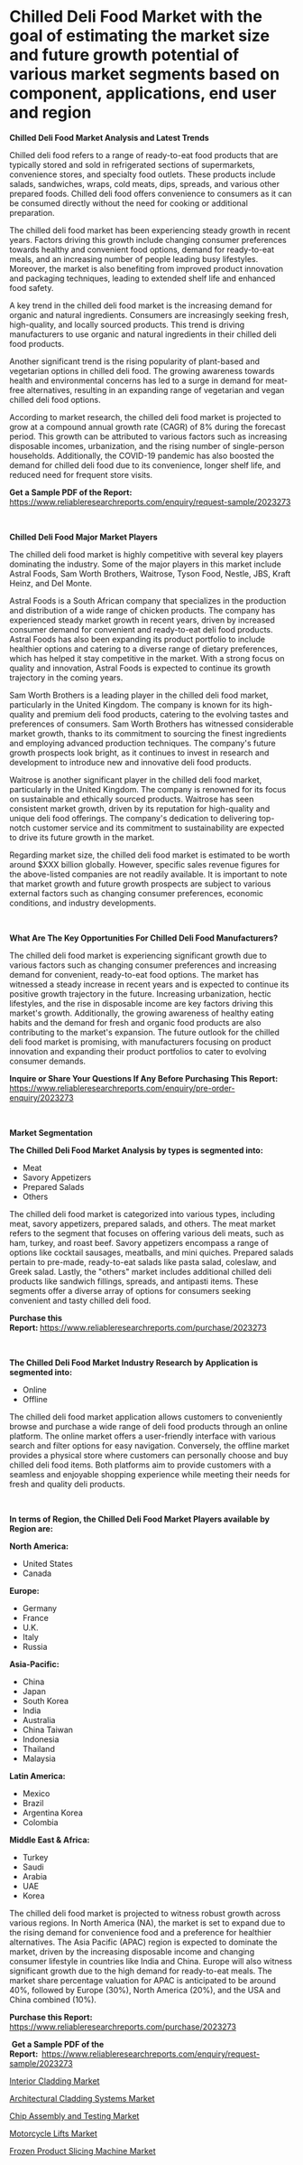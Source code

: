 <p><h1>Chilled Deli Food Market with the goal of estimating the market size and future growth potential of various market segments based on component, applications, end user and region</h1></p><p><strong>Chilled Deli Food Market Analysis and Latest Trends</strong></p>
<p><p>Chilled deli food refers to a range of ready-to-eat food products that are typically stored and sold in refrigerated sections of supermarkets, convenience stores, and specialty food outlets. These products include salads, sandwiches, wraps, cold meats, dips, spreads, and various other prepared foods. Chilled deli food offers convenience to consumers as it can be consumed directly without the need for cooking or additional preparation.</p><p>The chilled deli food market has been experiencing steady growth in recent years. Factors driving this growth include changing consumer preferences towards healthy and convenient food options, demand for ready-to-eat meals, and an increasing number of people leading busy lifestyles. Moreover, the market is also benefiting from improved product innovation and packaging techniques, leading to extended shelf life and enhanced food safety.</p><p>A key trend in the chilled deli food market is the increasing demand for organic and natural ingredients. Consumers are increasingly seeking fresh, high-quality, and locally sourced products. This trend is driving manufacturers to use organic and natural ingredients in their chilled deli food products.</p><p>Another significant trend is the rising popularity of plant-based and vegetarian options in chilled deli food. The growing awareness towards health and environmental concerns has led to a surge in demand for meat-free alternatives, resulting in an expanding range of vegetarian and vegan chilled deli food options.</p><p>According to market research, the chilled deli food market is projected to grow at a compound annual growth rate (CAGR) of 8% during the forecast period. This growth can be attributed to various factors such as increasing disposable incomes, urbanization, and the rising number of single-person households. Additionally, the COVID-19 pandemic has also boosted the demand for chilled deli food due to its convenience, longer shelf life, and reduced need for frequent store visits.</p></p>
<p><strong>Get a Sample PDF of the Report:&nbsp;</strong> <a href="https://www.reliableresearchreports.com/enquiry/request-sample/2023273">https://www.reliableresearchreports.com/enquiry/request-sample/2023273</a></p>
<p>&nbsp;</p>
<p><strong>Chilled Deli Food Major Market Players</strong></p>
<p><p>The chilled deli food market is highly competitive with several key players dominating the industry. Some of the major players in this market include Astral Foods, Sam Worth Brothers, Waitrose, Tyson Food, Nestle, JBS, Kraft Heinz, and Del Monte.</p><p>Astral Foods is a South African company that specializes in the production and distribution of a wide range of chicken products. The company has experienced steady market growth in recent years, driven by increased consumer demand for convenient and ready-to-eat deli food products. Astral Foods has also been expanding its product portfolio to include healthier options and catering to a diverse range of dietary preferences, which has helped it stay competitive in the market. With a strong focus on quality and innovation, Astral Foods is expected to continue its growth trajectory in the coming years.</p><p>Sam Worth Brothers is a leading player in the chilled deli food market, particularly in the United Kingdom. The company is known for its high-quality and premium deli food products, catering to the evolving tastes and preferences of consumers. Sam Worth Brothers has witnessed considerable market growth, thanks to its commitment to sourcing the finest ingredients and employing advanced production techniques. The company's future growth prospects look bright, as it continues to invest in research and development to introduce new and innovative deli food products.</p><p>Waitrose is another significant player in the chilled deli food market, particularly in the United Kingdom. The company is renowned for its focus on sustainable and ethically sourced products. Waitrose has seen consistent market growth, driven by its reputation for high-quality and unique deli food offerings. The company's dedication to delivering top-notch customer service and its commitment to sustainability are expected to drive its future growth in the market.</p><p>Regarding market size, the chilled deli food market is estimated to be worth around $XXX billion globally. However, specific sales revenue figures for the above-listed companies are not readily available. It is important to note that market growth and future growth prospects are subject to various external factors such as changing consumer preferences, economic conditions, and industry developments.</p></p>
<p>&nbsp;</p>
<p><strong>What Are The Key Opportunities For Chilled Deli Food Manufacturers?</strong></p>
<p><p>The chilled deli food market is experiencing significant growth due to various factors such as changing consumer preferences and increasing demand for convenient, ready-to-eat food options. The market has witnessed a steady increase in recent years and is expected to continue its positive growth trajectory in the future. Increasing urbanization, hectic lifestyles, and the rise in disposable income are key factors driving this market's growth. Additionally, the growing awareness of healthy eating habits and the demand for fresh and organic food products are also contributing to the market's expansion. The future outlook for the chilled deli food market is promising, with manufacturers focusing on product innovation and expanding their product portfolios to cater to evolving consumer demands.</p></p>
<p><strong>Inquire or Share Your Questions If Any Before Purchasing This Report:</strong> <a href="https://www.reliableresearchreports.com/enquiry/pre-order-enquiry/2023273">https://www.reliableresearchreports.com/enquiry/pre-order-enquiry/2023273</a></p>
<p>&nbsp;</p>
<p><strong>Market Segmentation</strong></p>
<p><strong>The Chilled Deli Food Market Analysis by types is segmented into:</strong></p>
<p><ul><li>Meat</li><li>Savory Appetizers</li><li>Prepared Salads</li><li>Others</li></ul></p>
<p><p>The chilled deli food market is categorized into various types, including meat, savory appetizers, prepared salads, and others. The meat market refers to the segment that focuses on offering various deli meats, such as ham, turkey, and roast beef. Savory appetizers encompass a range of options like cocktail sausages, meatballs, and mini quiches. Prepared salads pertain to pre-made, ready-to-eat salads like pasta salad, coleslaw, and Greek salad. Lastly, the "others" market includes additional chilled deli products like sandwich fillings, spreads, and antipasti items. These segments offer a diverse array of options for consumers seeking convenient and tasty chilled deli food.</p></p>
<p><strong>Purchase this Report:&nbsp;</strong><a href="https://www.reliableresearchreports.com/purchase/2023273">https://www.reliableresearchreports.com/purchase/2023273</a></p>
<p>&nbsp;</p>
<p><strong>The Chilled Deli Food Market Industry Research by Application is segmented into:</strong></p>
<p><ul><li>Online</li><li>Offline</li></ul></p>
<p><p>The chilled deli food market application allows customers to conveniently browse and purchase a wide range of deli food products through an online platform. The online market offers a user-friendly interface with various search and filter options for easy navigation. Conversely, the offline market provides a physical store where customers can personally choose and buy chilled deli food items. Both platforms aim to provide customers with a seamless and enjoyable shopping experience while meeting their needs for fresh and quality deli products.</p></p>
<p>&nbsp;</p>
<p><strong>In terms of Region, the Chilled Deli Food Market Players available by Region are:</strong></p>
<p>
    <p> <strong> North America: </strong>
        <ul>
            <li>United States</li>
            <li>Canada</li>
        </ul>
        </p> 
    <p> <strong> Europe: </strong>
        <ul>
            <li>Germany</li>
            <li>France</li>
            <li>U.K.</li>
            <li>Italy</li>
            <li>Russia</li>
        </ul>
        </p> 
    <p> <strong> Asia-Pacific: </strong>
        <ul>
            <li>China</li>
            <li>Japan</li>
            <li>South Korea</li>
            <li>India</li>
            <li>Australia</li>
            <li>China Taiwan</li>
            <li>Indonesia</li>
            <li>Thailand</li>
            <li>Malaysia</li>
        </ul>
        </p> 
    <p> <strong> Latin America: </strong>
        <ul>
            <li>Mexico</li>
            <li>Brazil</li>
            <li>Argentina Korea</li>
            <li>Colombia</li>
        </ul>
        </p> 
    <p> <strong> Middle East & Africa: </strong>
        <ul>
            <li>Turkey</li>
            <li>Saudi</li>
            <li>Arabia</li>
            <li>UAE</li>
            <li>Korea</li>
        </ul>
    </p>
    </p>
<p><p>The chilled deli food market is projected to witness robust growth across various regions. In North America (NA), the market is set to expand due to the rising demand for convenience food and a preference for healthier alternatives. The Asia Pacific (APAC) region is expected to dominate the market, driven by the increasing disposable income and changing consumer lifestyle in countries like India and China. Europe will also witness significant growth due to the high demand for ready-to-eat meals. The market share percentage valuation for APAC is anticipated to be around 40%, followed by Europe (30%), North America (20%), and the USA and China combined (10%).</p></p>
<p><strong>Purchase this Report: </strong><a href="https://www.reliableresearchreports.com/purchase/2023273">https://www.reliableresearchreports.com/purchase/2023273</a></p>
<p>&nbsp;<strong>Get a Sample PDF of the Report:&nbsp;&nbsp;</strong><a href="https://www.reliableresearchreports.com/enquiry/request-sample/2023273">https://www.reliableresearchreports.com/enquiry/request-sample/2023273</a></p>
<p><strong></strong></p>
<p><p><a href="https://medium.com/@benjaminchavez7555/interior-cladding-market-report-reveals-the-latest-trends-and-growth-opportunities-of-this-market-78d4ab633646">Interior Cladding Market</a></p><p><a href="https://medium.com/@benjaminchavez7555/architectural-cladding-systems-market-report-reveals-the-latest-trends-and-growth-opportunities-of-e203baac7f86">Architectural Cladding Systems Market</a></p><p><a href="https://github.com/GroverBarry/Market-Research-Report-List-3/blob/main/chip-assembly-and-testing-market.md">Chip Assembly and Testing Market</a></p><p><a href="https://medium.com/@alanwatkins6h/motorcycle-lifts-nbsp-market-focuses-on-market-share-size-and-projected-forecast-till-2031-28c41c84455d">Motorcycle Lifts Market</a></p><p><a href="https://github.com/RickHolmes3/Market-Research-Report-List-3/blob/main/frozen-product-slicing-machine-market.md">Frozen Product Slicing Machine Market</a></p></p>